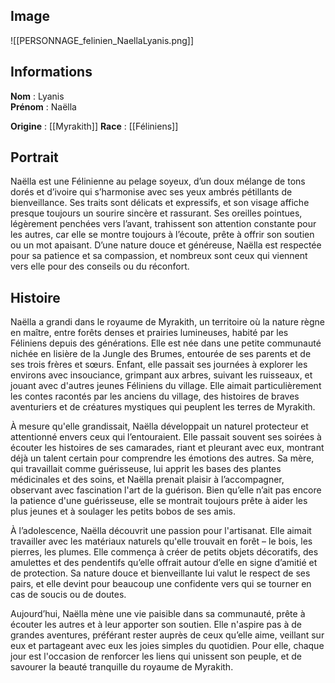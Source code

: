 ## Image

![[PERSONNAGE_felinien_NaellaLyanis.png]]

## Informations

**Nom** : Lyanis  
**Prénom** : Naëlla

**Origine** : [[Myrakith]]
**Race** : [[Féliniens]]

## Portrait

Naëlla est une Félinienne au pelage soyeux, d’un doux mélange de tons dorés et d’ivoire qui s’harmonise avec ses yeux ambrés pétillants de bienveillance. Ses traits sont délicats et expressifs, et son visage affiche presque toujours un sourire sincère et rassurant. Ses oreilles pointues, légèrement penchées vers l’avant, trahissent son attention constante pour les autres, car elle se montre toujours à l’écoute, prête à offrir son soutien ou un mot apaisant. D’une nature douce et généreuse, Naëlla est respectée pour sa patience et sa compassion, et nombreux sont ceux qui viennent vers elle pour des conseils ou du réconfort.

## Histoire

Naëlla a grandi dans le royaume de Myrakith, un territoire où la nature règne en maître, entre forêts denses et prairies lumineuses, habité par les Féliniens depuis des générations. Elle est née dans une petite communauté nichée en lisière de la Jungle des Brumes, entourée de ses parents et de ses trois frères et sœurs. Enfant, elle passait ses journées à explorer les environs avec insouciance, grimpant aux arbres, suivant les ruisseaux, et jouant avec d'autres jeunes Féliniens du village. Elle aimait particulièrement les contes racontés par les anciens du village, des histoires de braves aventuriers et de créatures mystiques qui peuplent les terres de Myrakith.

À mesure qu'elle grandissait, Naëlla développait un naturel protecteur et attentionné envers ceux qui l’entouraient. Elle passait souvent ses soirées à écouter les histoires de ses camarades, riant et pleurant avec eux, montrant déjà un talent certain pour comprendre les émotions des autres. Sa mère, qui travaillait comme guérisseuse, lui apprit les bases des plantes médicinales et des soins, et Naëlla prenait plaisir à l’accompagner, observant avec fascination l'art de la guérison. Bien qu’elle n’ait pas encore la patience d'une guérisseuse, elle se montrait toujours prête à aider les plus jeunes et à soulager les petits bobos de ses amis.

À l’adolescence, Naëlla découvrit une passion pour l'artisanat. Elle aimait travailler avec les matériaux naturels qu'elle trouvait en forêt – le bois, les pierres, les plumes. Elle commença à créer de petits objets décoratifs, des amulettes et des pendentifs qu’elle offrait autour d’elle en signe d’amitié et de protection. Sa nature douce et bienveillante lui valut le respect de ses pairs, et elle devint pour beaucoup une confidente vers qui se tourner en cas de soucis ou de doutes.

Aujourd’hui, Naëlla mène une vie paisible dans sa communauté, prête à écouter les autres et à leur apporter son soutien. Elle n'aspire pas à de grandes aventures, préférant rester auprès de ceux qu’elle aime, veillant sur eux et partageant avec eux les joies simples du quotidien. Pour elle, chaque jour est l'occasion de renforcer les liens qui unissent son peuple, et de savourer la beauté tranquille du royaume de Myrakith.